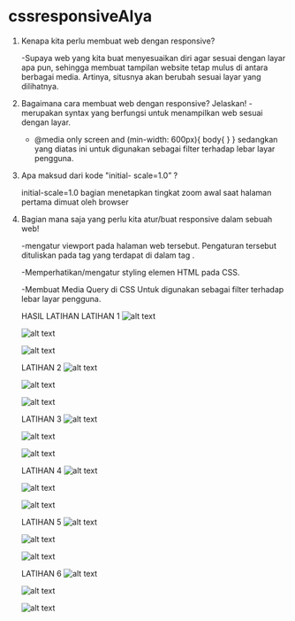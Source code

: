 # cssresponsiveAlya
1. Kenapa kita perlu membuat web dengan responsive?

    -Supaya web yang kita buat menyesuaikan diri agar sesuai dengan layar apa pun, sehingga membuat tampilan website tetap mulus di          antara berbagai media. Artinya, situsnya akan berubah sesuai layar yang dilihatnya. 
2. Bagaimana cara membuat web dengan responsive? Jelaskan!
    -<meta name="viewport" content="width=device-width, initial-scale=1.0">
    merupakan syntax yang berfungsi untuk menampilkan web sesuai dengan layar.
    - @media only screen and (min-width: 600px){
            body{
            }
        }
        sedangkan yang diatas ini untuk digunakan sebagai filter terhadap lebar layar pengguna.
    
3. Apa maksud dari kode "initial- scale=1.0” ?

      initial-scale=1.0 bagian menetapkan tingkat zoom awal saat halaman pertama dimuat oleh browser
      
4. Bagian mana saja yang perlu kita atur/buat responsive dalam sebuah web!

      -mengatur viewport pada halaman web tersebut. Pengaturan tersebut dituliskan pada tag <meta> yang terdapat di dalam tag <head>.
    
      -Memperhatikan/mengatur styling elemen HTML pada CSS.
      
      -Membuat Media Query di CSS Untuk digunakan sebagai filter terhadap lebar layar pengguna.
      
      
      
      HASIL LATIHAN
      LATIHAN 1
      ![alt text](https://github.com/AlyaSelviaTamzila/cssresponsiveAlya/blob/master/1.jpg)
      
      ![alt text](https://github.com/AlyaSelviaTamzila/cssresponsiveAlya/blob/master/2.jpg)
      
      ![alt text](https://github.com/AlyaSelviaTamzila/cssresponsiveAlya/blob/master/3.jpg)
      
      LATIHAN 2
      ![alt text](https://github.com/AlyaSelviaTamzila/cssresponsiveAlya/blob/master/4.jpg)
      
      ![alt text](https://github.com/AlyaSelviaTamzila/cssresponsiveAlya/blob/master/5.jpg)
      
      ![alt text](https://github.com/AlyaSelviaTamzila/cssresponsiveAlya/blob/master/6.jpg)
      
      LATIHAN 3
      ![alt text](https://github.com/AlyaSelviaTamzila/cssresponsiveAlya/blob/master/7.jpg)
      
      ![alt text](https://github.com/AlyaSelviaTamzila/cssresponsiveAlya/blob/master/8.jpg)
      
      ![alt text](https://github.com/AlyaSelviaTamzila/cssresponsiveAlya/blob/master/9.jpg)
      
      LATIHAN 4
      ![alt text](https://github.com/AlyaSelviaTamzila/cssresponsiveAlya/blob/master/10.jpg)
      
      ![alt text](https://github.com/AlyaSelviaTamzila/cssresponsiveAlya/blob/master/11.jpg)
      
      ![alt text](https://github.com/AlyaSelviaTamzila/cssresponsiveAlya/blob/master/12.jpg)
      
     LATIHAN 5
     ![alt text](https://github.com/AlyaSelviaTamzila/cssresponsiveAlya/blob/master/13.jpg)
     
     ![alt text](https://github.com/AlyaSelviaTamzila/cssresponsiveAlya/blob/master/14.jpg)
     
     ![alt text](https://github.com/AlyaSelviaTamzila/cssresponsiveAlya/blob/master/15.jpg)
     
     LATIHAN 6
     ![alt text](https://github.com/AlyaSelviaTamzila/cssresponsiveAlya/blob/master/16.jpg)
     
     ![alt text](https://github.com/AlyaSelviaTamzila/cssresponsiveAlya/blob/master/17.jpg)
     
     ![alt text](https://github.com/AlyaSelviaTamzila/cssresponsiveAlya/blob/master/18.jpg)
